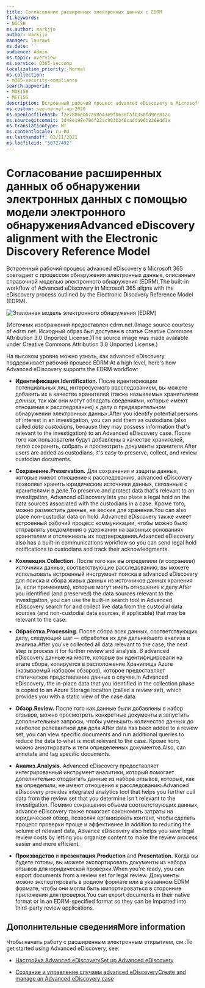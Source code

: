 ```yaml
---
title: Согласование расширенных электронных данных с EDRM
f1.keywords:
- NOCSH
ms.author: markjjo
author: markjjo
manager: laurawi
ms.date: ''
audience: Admin
ms.topic: overview
ms.service: O365-seccomp
localization_priority: Normal
ms.collection:
- m365-security-compliance
search.appverid:
- MOE150
- MET150
description: Встроенный рабочий процесс advanced eDiscovery в Microsoft 365 совпадает с процессом обнаружения электронных данных, описанным справочной моделью электронного обнаружения (EDRM).
ms.custom: seo-marvel-apr2020
ms.openlocfilehash: f2e7886eb67a58b43e9fb638fafb358fd9ee832c
ms.sourcegitcommit: 3d48e198e706f22ac903b346cadda06b2368dd1e
ms.translationtype: MT
ms.contentlocale: ru-RU
ms.lasthandoff: 03/11/2021
ms.locfileid: "50727492"
---
```

# <a name="advanced-ediscovery-alignment-with-the-electronic-discovery-reference-model"></a><span data-ttu-id="1f56d-103">Согласование расширенных данных об обнаружении электронных данных с помощью модели электронного обнаружения</span><span class="sxs-lookup"><span data-stu-id="1f56d-103">Advanced eDiscovery alignment with the Electronic Discovery Reference Model</span></span>

<span data-ttu-id="1f56d-104">Встроенный рабочий процесс advanced eDiscovery в Microsoft 365 совпадает с процессом обнаружения электронных данных, описанным справочной моделью электронного обнаружения (EDRM).</span><span class="sxs-lookup"><span data-stu-id="1f56d-104">The built-in workflow of Advanced eDiscovery in Microsoft 365 aligns with the eDiscovery process outlined by the Electronic Discovery Reference Model (EDRM).</span></span>

![Эталонная модель электронного обнаружения (EDRM)](../media/EDRMv1.png)

<span data-ttu-id="1f56d-106">(Источник изображений предоставлен edrm.net.</span><span class="sxs-lookup"><span data-stu-id="1f56d-106">(Image source courtesy of edrm.net.</span></span> <span data-ttu-id="1f56d-107">Исходный образ был доступен в статье Creative Commons Attribution 3.0 Unported License.)</span><span class="sxs-lookup"><span data-stu-id="1f56d-107">The source image was made available under Creative Commons Attribution 3.0 Unported License.)</span></span>

<span data-ttu-id="1f56d-108">На высоком уровне можно узнать, как advanced eDiscovery поддерживает рабочий процесс EDRM:</span><span class="sxs-lookup"><span data-stu-id="1f56d-108">At a high level, here's how Advanced eDiscovery supports the EDRM workflow:</span></span>

- <span data-ttu-id="1f56d-109">**Идентификация.**</span><span class="sxs-lookup"><span data-stu-id="1f56d-109">**Identification.**</span></span> <span data-ttu-id="1f56d-110">После идентификации потенциальных лиц, интересуемого расследованием, вы можете добавить их в качестве хранителей (также называемых хранителями *данных,* так как они могут обладать сведениями, которые имеют отношение к расследованию) к делу о предварительном обнаружении электронных данных.</span><span class="sxs-lookup"><span data-stu-id="1f56d-110">After you identify potential persons of interest in an investigation, you can add them as custodians (also called *data custodians*, because they may possess information that's relevant to the investigation) to an Advanced eDiscovery case.</span></span> <span data-ttu-id="1f56d-111">После того как пользователи будут добавлены в качестве хранителей, легко сохранить, собрать и просмотреть документы хранителя.</span><span class="sxs-lookup"><span data-stu-id="1f56d-111">After users are added as custodians, it's easy to preserve, collect, and review custodian documents.</span></span>

- <span data-ttu-id="1f56d-112">**Сохранение.**</span><span class="sxs-lookup"><span data-stu-id="1f56d-112">**Preservation.**</span></span> <span data-ttu-id="1f56d-113">Для сохранения и защиты данных, которые имеют отношение к расследованию, advanced eDiscovery позволяет хранить юридические источники данных, связанные с хранителями в деле.</span><span class="sxs-lookup"><span data-stu-id="1f56d-113">To preserve and protect data that's relevant to an investigation, Advanced eDiscovery lets you place a legal hold on the data sources associated with the custodians in a case.</span></span> <span data-ttu-id="1f56d-114">Кроме того, можно разместить данные, не веские для хранения.</span><span class="sxs-lookup"><span data-stu-id="1f56d-114">You can also place non-custodial data on hold.</span></span> <span data-ttu-id="1f56d-115">Advanced eDiscovery также имеет встроенный рабочий процесс коммуникации, чтобы можно было отправлять уведомления о удержании на законных основаниях хранителям и отслеживать их подтверждения.</span><span class="sxs-lookup"><span data-stu-id="1f56d-115">Advanced eDiscovery also has a built-in communications workflow so you can send legal hold notifications to custodians and track their acknowledgments.</span></span>

- <span data-ttu-id="1f56d-116">**Коллекция.**</span><span class="sxs-lookup"><span data-stu-id="1f56d-116">**Collection.**</span></span> <span data-ttu-id="1f56d-117">После того как вы определили (и сохранили) источники данных, соответствующие расследованию, вы можете использовать встроенный инструмент поиска в advanced eDiscovery для поиска и сбора живых данных из источников данных хранения (и, если применимо), которые могут иметь отношение к делу.</span><span class="sxs-lookup"><span data-stu-id="1f56d-117">After you identified (and preserved) the data sources relevant to the investigation, you can use the built-in search tool in Advanced eDiscovery search for and collect live data from the custodial data sources (and non-custodial data sources, if applicable) that may be relevant to the case.</span></span>

- <span data-ttu-id="1f56d-118">**Обработка.**</span><span class="sxs-lookup"><span data-stu-id="1f56d-118">**Processing.**</span></span> <span data-ttu-id="1f56d-119">После сбора всех данных, соответствующих делу, следующий шаг — обработка их для дальнейшего анализа и анализа.</span><span class="sxs-lookup"><span data-stu-id="1f56d-119">After you've collected all data relevant to the case, the next step is process it for further review and analysis.</span></span> <span data-ttu-id="1f56d-120">В advanced eDiscovery данные на месте, которые вы идентифицировали на этапе сбора, копируется в расположение Хранилища Azure (называемый набором обзоров), которое предоставляет статическое представление данных о случае.</span><span class="sxs-lookup"><span data-stu-id="1f56d-120">In Advanced eDiscovery, the in-place data that you identified in the collection phase is copied to an Azure Storage location (called a *review set*), which provides you with a static view of the case data.</span></span> 

- <span data-ttu-id="1f56d-121">**Обзор.**</span><span class="sxs-lookup"><span data-stu-id="1f56d-121">**Review.**</span></span> <span data-ttu-id="1f56d-122">После того как данные были добавлены в набор отзывов, можно просмотреть конкретные документы и запустить дополнительные запросы, чтобы уменьшить количество данных до наиболее релевантной для дела.</span><span class="sxs-lookup"><span data-stu-id="1f56d-122">After data has been added to a review set, you can view specific documents and run additional queries to reduce the data to what is most relevant to the case.</span></span> <span data-ttu-id="1f56d-123">Кроме того, можно аннотировать и теги определенных документов.</span><span class="sxs-lookup"><span data-stu-id="1f56d-123">Also, can annotate and tag specific documents.</span></span>

- <span data-ttu-id="1f56d-124">**Анализ.**</span><span class="sxs-lookup"><span data-stu-id="1f56d-124">**Analysis.**</span></span> <span data-ttu-id="1f56d-125">Advanced eDiscovery предоставляет интегрированный инструмент аналитики, который помогает дополнительно отодвигать данные из набора отзывов, которые, как вы определили, не имеют отношения к расследованию.</span><span class="sxs-lookup"><span data-stu-id="1f56d-125">Advanced eDiscovery provides integrated analytics tool that helps you further cull data from the review set that you determine isn't relevant to the investigation.</span></span> <span data-ttu-id="1f56d-126">Помимо сокращения объема соответствующих данных, advance eDiscovery также помогает сэкономить затраты на юридический обзор, позволяя организовать контент, чтобы сделать процесс проверки проще и эффективнее.</span><span class="sxs-lookup"><span data-stu-id="1f56d-126">In addition to reducing the volume of relevant data, Advance eDiscovery also helps you save legal review costs by letting you organize content to make the review process easier and more efficient.</span></span>

- <span data-ttu-id="1f56d-127">**Производство** и **презентация.**</span><span class="sxs-lookup"><span data-stu-id="1f56d-127">**Production** and **Presentation.**</span></span> <span data-ttu-id="1f56d-128">Когда вы будете готовы, вы можете экспортировать документы из набора отзывов для юридической проверки.</span><span class="sxs-lookup"><span data-stu-id="1f56d-128">When you're ready, you can export documents from a review set for legal review.</span></span> <span data-ttu-id="1f56d-129">Документы можно экспортировать в родном формате или в указанном EDRM формате, чтобы они могли быть импортироваться в сторонние приложения для проверки.</span><span class="sxs-lookup"><span data-stu-id="1f56d-129">You can export documents in their native format or in an EDRM-specified format so they can be imported into third-party review applications.</span></span>

## <a name="more-information"></a><span data-ttu-id="1f56d-130">Дополнительные сведения</span><span class="sxs-lookup"><span data-stu-id="1f56d-130">More information</span></span>

<span data-ttu-id="1f56d-131">Чтобы начать работу с расширенным электронным открытием, см.:</span><span class="sxs-lookup"><span data-stu-id="1f56d-131">To get started using Advanced eDiscovery, see:</span></span>

- [<span data-ttu-id="1f56d-132">Настройка Advanced eDiscovery</span><span class="sxs-lookup"><span data-stu-id="1f56d-132">Set up Advanced eDiscovery</span></span>](get-started-with-advanced-ediscovery.md)

- [<span data-ttu-id="1f56d-133">Создание и управление случаем advanced eDiscovery</span><span class="sxs-lookup"><span data-stu-id="1f56d-133">Create and manage an Advanced eDiscovery case</span></span>](create-and-manage-advanced-ediscoveryv2-case.md)